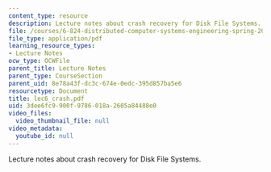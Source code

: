 ```yaml
---
content_type: resource
description: Lecture notes about crash recovery for Disk File Systems.
file: /courses/6-824-distributed-computer-systems-engineering-spring-2006/3dee6fc9900f9786018a2605a84488e0_lec6_crash.pdf
file_type: application/pdf
learning_resource_types:
- Lecture Notes
ocw_type: OCWFile
parent_title: Lecture Notes
parent_type: CourseSection
parent_uid: 8e78a43f-dc3c-674e-0edc-395d857ba5e6
resourcetype: Document
title: lec6_crash.pdf
uid: 3dee6fc9-900f-9786-018a-2605a84488e0
video_files:
  video_thumbnail_file: null
video_metadata:
  youtube_id: null
---
```

Lecture notes about crash recovery for Disk File Systems.